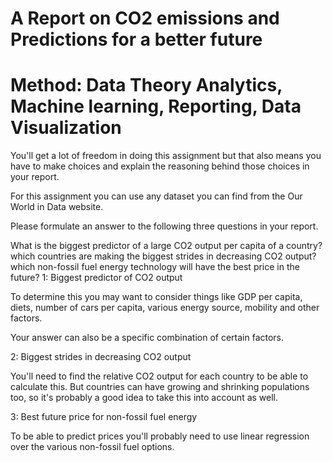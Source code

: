 # A Report on CO2 emissions and Predictions for a better future
# Method: Data Theory Analytics, Machine learning, Reporting, Data Visualization

You'll get a lot of freedom in doing this assignment but that also means you have to make choices and explain the reasoning behind those choices in your report.

For this assignment you can use any dataset you can find from the Our World in Data website.

Please formulate an answer to the following three questions in your report.

What is the biggest predictor of a large CO2 output per capita of a country?
which countries are making the biggest strides in decreasing CO2 output?
which non-fossil fuel energy technology will have the best price in the future?
1: Biggest predictor of CO2 output

To determine this you may want to consider things like GDP per capita, diets, number of cars per capita, various energy source, mobility and other factors.

Your answer can also be a specific combination of certain factors.

2: Biggest strides in decreasing CO2 output

You'll need to find the relative CO2 output for each country to be able to calculate this. But countries can have growing and shrinking populations too, so it's probably a good idea to take this into account as well.

3: Best future price for non-fossil fuel energy

To be able to predict prices you'll probably need to use linear regression over the various non-fossil fuel options.
